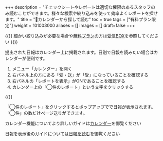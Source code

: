 +++
description = "チェックシートやレポートは適切な権限のあるスタッフのみ読むことができます。様々な検索や絞り込みを使って効率よくレポートを探せます。"
title = "📅カレンダーから探して読む"
toc = true
tags = ["有料プラン限定"]
weight = 101003000
aliases = []
images = []
draft=false
+++


{{<info>}}
細かい絞り込みが必要な場合や[無料プラン](/docs/price/free/)の方は[受信BOX](/docs/manual/read-report/list/)を参照してください
{{</info>}}


提出された日報はカレンダー上に掲載されます。日別で日報を読みたい場合はカレンダーが便利です。

1. メニュー「カレンダー」を開く
2. 右パネル上の方にある「受・送」が「受」になっていることを確認する
3. 右パネルの「レポートを表示」がONであることを確認する
4. カレンダー上の「◯件のレポート」という文字をクリックする

{{<icatch filename="read-report-calendar" msg="カレンダー画面です。レポートや予定が１枚のカレンダー上にまとめて表示されます">}}

「◯件のレポート」をクリックするとポップアップでで日報が表示されます。「◯件」の数だけページ送りができます。




カレンダー機能についてより詳しいガイドは[カレンダー](/docs/manual/calendar/_about/)を御覧ください

日報を表示後のガイドについては[日報を読む](/docs/manual/read-report/state/)を御覧ください